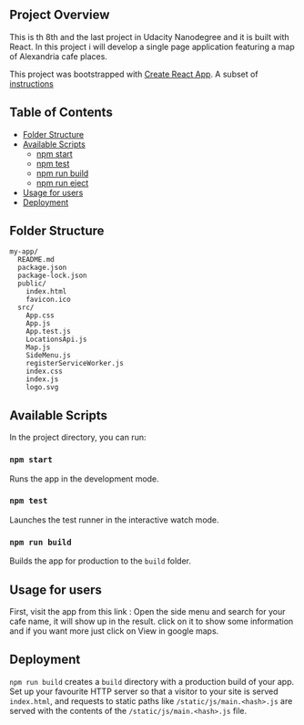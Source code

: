 ## Project Overview

This is th 8th and the last project in Udacity Nanodegree and it is built with React.
In this project i will develop a single page application featuring a map of Alexandria cafe places.

This project was bootstrapped with [Create React App](https://github.com/facebookincubator/create-react-app). A subset of [instructions](https://github.com/facebookincubator/create-react-app/blob/master/packages/react-scripts/template/README.md)

## Table of Contents

- [Folder Structure](#folder-structure)
- [Available Scripts](#available-scripts)
  - [npm start](#npm-start)
  - [npm test](#npm-test)
  - [npm run build](#npm-run-build)
  - [npm run eject](#npm-run-eject)
- [Usage for users](#usage-for-users)
- [Deployment](#deployment)

## Folder Structure

```
my-app/
  README.md
  package.json
  package-lock.json
  public/
    index.html
    favicon.ico
  src/
    App.css
    App.js
    App.test.js
    LocationsApi.js
    Map.js
    SideMenu.js
    registerServiceWorker.js
    index.css
    index.js
    logo.svg
```
## Available Scripts

In the project directory, you can run:

### `npm start`

Runs the app in the development mode.<br>

### `npm test`

Launches the test runner in the interactive watch mode.<br>

### `npm run build`

Builds the app for production to the `build` folder.<br>

## Usage for users
First, visit the app from this link : 
Open the side menu and search for your cafe name, it will show up in the result. click on it to show some information and if you want more just click on View in google maps. 

## Deployment

`npm run build` creates a `build` directory with a production build of your app. Set up your favourite HTTP server so that a visitor to your site is served `index.html`, and requests to static paths like `/static/js/main.<hash>.js` are served with the contents of the `/static/js/main.<hash>.js` file.
